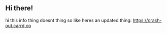 ## Hi there!
hi this info thing doesnt thing so like heres an updated thing: https://crash-out.carrd.co

